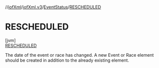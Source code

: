 //[iofXml](../../../../index.md)/[iofXml.v3](../../index.md)/[EventStatus](../index.md)/[RESCHEDULED](index.md)

# RESCHEDULED

[jvm]\
[RESCHEDULED](index.md)

The date of the event or race has changed. A new Event or Race element should be created in addition to the already existing element.
